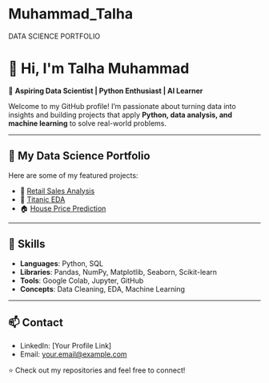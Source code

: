 # Muhammad_Talha
DATA SCIENCE PORTFOLIO
# 👋 Hi, I'm Talha Muhammad  

🚀 **Aspiring Data Scientist | Python Enthusiast | AI Learner**  

Welcome to my GitHub profile! I’m passionate about turning data into insights and building projects that apply **Python, data analysis, and machine learning** to solve real-world problems.  

---

## 🔹 My Data Science Portfolio
Here are some of my featured projects:

- 🛒 [Retail Sales Analysis](https://github.com/your-username/data-science-portfolio/tree/main/Project1_Retail_Sales)  
- 🚢 [Titanic EDA](https://github.com/your-username/data-science-portfolio/tree/main/Project2_Titanic_EDA)  
- 🏠 [House Price Prediction](https://github.com/your-username/data-science-portfolio/tree/main/Project3_House_Prices)  

---

## 🔧 Skills
- **Languages**: Python, SQL  
- **Libraries**: Pandas, NumPy, Matplotlib, Seaborn, Scikit-learn  
- **Tools**: Google Colab, Jupyter, GitHub  
- **Concepts**: Data Cleaning, EDA, Machine Learning  

---

## 📫 Contact
- LinkedIn: [Your Profile Link]  
- Email: your.email@example.com  

⭐️ Check out my repositories and feel free to connect!
